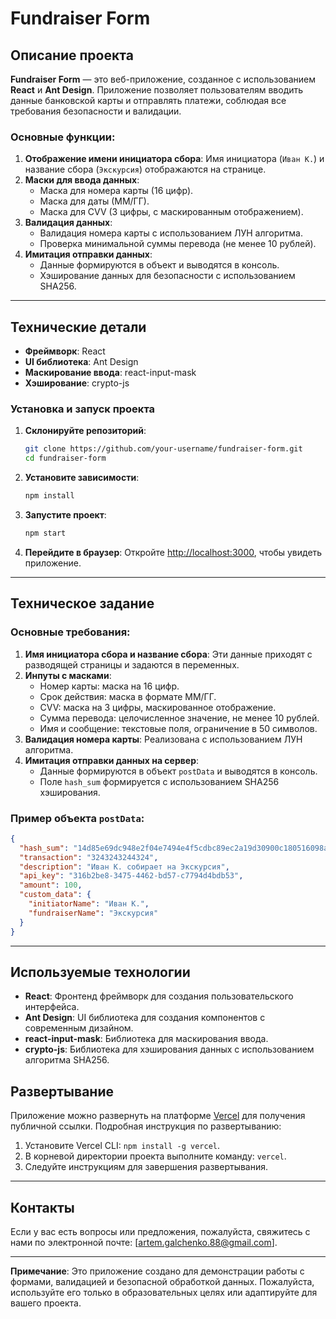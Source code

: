 
# Fundraiser Form

## Описание проекта
**Fundraiser Form** — это веб-приложение, созданное с использованием **React** и **Ant Design**. Приложение позволяет пользователям вводить данные банковской карты и отправлять платежи, соблюдая все требования безопасности и валидации.

### Основные функции:
1. **Отображение имени инициатора сбора**: Имя инициатора (`Иван К.`) и название сбора (`Экскурсия`) отображаются на странице.
2. **Маски для ввода данных**:
   - Маска для номера карты (16 цифр).
   - Маска для даты (ММ/ГГ).
   - Маска для CVV (3 цифры, с маскированным отображением).
3. **Валидация данных**:
   - Валидация номера карты с использованием ЛУН алгоритма.
   - Проверка минимальной суммы перевода (не менее 10 рублей).
4. **Имитация отправки данных**:
   - Данные формируются в объект и выводятся в консоль.
   - Хэширование данных для безопасности с использованием SHA256.

---

## Технические детали
- **Фреймворк**: React
- **UI библиотека**: Ant Design
- **Маскирование ввода**: react-input-mask
- **Хэширование**: crypto-js

### Установка и запуск проекта
1. **Склонируйте репозиторий**:
   ```bash
   git clone https://github.com/your-username/fundraiser-form.git
   cd fundraiser-form
   ```

2. **Установите зависимости**:
   ```bash
   npm install
   ```

3. **Запустите проект**:
   ```bash
   npm start
   ```

4. **Перейдите в браузер**:
   Откройте [http://localhost:3000](http://localhost:3000), чтобы увидеть приложение.

---

## Техническое задание
### Основные требования:
1. **Имя инициатора сбора и название сбора**: Эти данные приходят с разводящей страницы и задаются в переменных.
2. **Инпуты с масками**:
   - Номер карты: маска на 16 цифр.
   - Срок действия: маска в формате ММ/ГГ.
   - CVV: маска на 3 цифры, маскированное отображение.
   - Сумма перевода: целочисленное значение, не менее 10 рублей.
   - Имя и сообщение: текстовые поля, ограничение в 50 символов.
3. **Валидация номера карты**: Реализована с использованием ЛУН алгоритма.
4. **Имитация отправки данных на сервер**:
   - Данные формируются в объект `postData` и выводятся в консоль.
   - Поле `hash_sum` формируется с использованием SHA256 хэширования.

### Пример объекта `postData`:
```json
{
  "hash_sum": "14d85e69dc948e2f04e7494e4f5cdbc89ec2a19d30900c180516098ad365bedb",
  "transaction": "3243243244324",
  "description": "Иван К. собирает на Экскурсия",
  "api_key": "316b2be8-3475-4462-bd57-c7794d4bdb53",
  "amount": 100,
  "custom_data": {
    "initiatorName": "Иван К.",
    "fundraiserName": "Экскурсия"
  }
}
```

---

## Используемые технологии
- **React**: Фронтенд фреймворк для создания пользовательского интерфейса.
- **Ant Design**: UI библиотека для создания компонентов с современным дизайном.
- **react-input-mask**: Библиотека для маскирования ввода.
- **crypto-js**: Библиотека для хэширования данных с использованием алгоритма SHA256.

## Развертывание
Приложение можно развернуть на платформе [Vercel](https://vercel.com) для получения публичной ссылки. Подробная инструкция по развертыванию:
1. Установите Vercel CLI: `npm install -g vercel`.
2. В корневой директории проекта выполните команду: `vercel`.
3. Следуйте инструкциям для завершения развертывания.

---

## Контакты
Если у вас есть вопросы или предложения, пожалуйста, свяжитесь с нами по электронной почте: [artem.galchenko.88@gmail.com].

---

**Примечание**: Это приложение создано для демонстрации работы с формами, валидацией и безопасной обработкой данных. Пожалуйста, используйте его только в образовательных целях или адаптируйте для вашего проекта.
